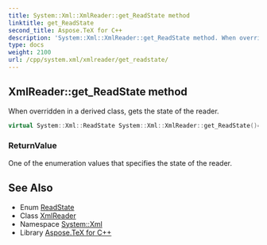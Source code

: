 ```yaml
---
title: System::Xml::XmlReader::get_ReadState method
linktitle: get_ReadState
second_title: Aspose.TeX for C++
description: 'System::Xml::XmlReader::get_ReadState method. When overridden in a derived class, gets the state of the reader in C++.'
type: docs
weight: 2100
url: /cpp/system.xml/xmlreader/get_readstate/
---
```

## XmlReader::get_ReadState method


When overridden in a derived class, gets the state of the reader.

```cpp
virtual System::Xml::ReadState System::Xml::XmlReader::get_ReadState()=0
```


### ReturnValue

One of the enumeration values that specifies the state of the reader.

## See Also

* Enum [ReadState](../../readstate/)
* Class [XmlReader](../)
* Namespace [System::Xml](../../)
* Library [Aspose.TeX for C++](../../../)
